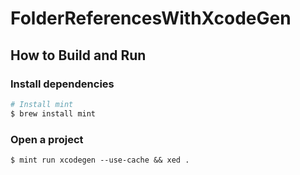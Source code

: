 # FolderReferencesWithXcodeGen
## How to Build and Run
### Install dependencies

```sh
# Install mint
$ brew install mint
```
### Open a project

```
$ mint run xcodegen --use-cache && xed .
```
